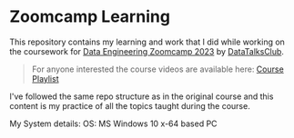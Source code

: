 # Zoomcamp Learning

This repository contains my learning and work that I did while working on the coursework for [Data Engineering Zoomcamp 2023](https://github.com/DataTalksClub/data-engineering-zoomcamp) by [DataTalksClub](https://github.com/DataTalksClub). 
> For anyone interested the course videos are available here: [Course Playlist](https://lnkd.in/eB4aGn9y)

I've followed the same repo structure as in the original course and this content is my practice of all the topics taught during the course.

My System details:
OS: MS Windows 10 x-64 based PC
